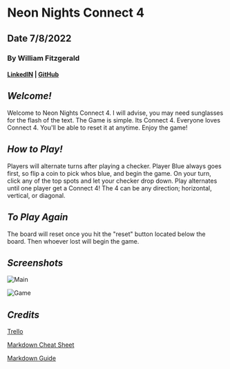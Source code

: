 # Neon Nights Connect 4
## Date 7/8/2022
### By William Fitzgerald
#### [LinkedIN](https://www.linkedin.com/in/william-fitzgerald1/) | [GitHub](https://github.com/willfitz1)

## ***Welcome!***

Welcome to Neon Nights Connect 4. I will advise, you may need sunglasses for the flash of the text. The Game is simple. Its Connect 4. Everyone loves Connect 4. You'll be able to reset it at anytime. Enjoy the game!

## ***How to Play!***

Players will alternate turns after playing a checker. Player Blue always goes first, so flip a coin to pick whos blue, and begin the game. On your turn, click any of the top spots and let your checker drop down. Play alternates until one player get a Connect 4! The 4 can be any direction; horizontal, vertical, or diagonal.

## ***To Play Again***

The board will reset once you hit the "reset" button located below the board. Then whoever lost will begin the game.

## ***Screenshots***

![Main](https://cdn.discordapp.com/attachments/365559021916389376/994964681066287205/Screen_Shot_2022-07-08_at_09.54.06.png)

![Game](https://cdn.discordapp.com/attachments/365559021916389376/994964766743330826/Screen_Shot_2022-07-08_at_09.54.33.png)

## ***Credits***

[Trello](https://trello.com/b/9ACW2UCw/project-1) 

[Markdown Cheat Sheet](https://www.markdownguide.org/cheat-sheet/)

[Markdown Guide](https://ia.net/writer/support/general/markdown-guide)

